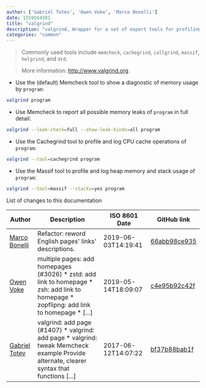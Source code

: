 ```yaml
---
author: ['Gabriel Totev', 'Owen Voke', 'Marco Bonelli']
date: 1559564381
title: "valgrind"
description: "valgrind, Wrapper for a set of expert tools for profiling, optimizing and debugging programs."
categories: "common"
---
```

> Commonly used tools include `memcheck`, `cachegrind`, `callgrind`, `massif`, `helgrind`, and `drd`.

> More information: <http://www.valgrind.org>.

- Use the (default) Memcheck tool to show a diagnostic of memory usage by `program`:

```bash
valgrind program
```

- Use Memcheck to report all possible memory leaks of `program` in full detail:

```bash
valgrind --leak-check=full --show-leak-kinds=all program
```

- Use the Cachegrind tool to profile and log CPU cache operations of `program`:

```bash
valgrind --tool=cachegrind program
```

- Use the Massif tool to profile and log heap memory and stack usage of `program`:

```bash
valgrind --tool=massif --stacks=yes program
```
List of changes to this documentation


Author | Description | ISO 8601 Date | GitHub link
------|-----|-----|-----
[Marco Bonelli](mailto:marco@mebeim.net) | Refactor: reword English pages' links' descriptions. | 2019-06-03T14:19:41 | [66abb98ce935](https://github.com/tldr-pages/tldr/commit/66abb98ce935c0f4516bf30c4d6da72180d5a3ab)
[Owen Voke](mailto:owzie123@gmail.com) | multiple pages: add homepages (#3026) * zstd: add link to homepage * zsh: add link to homepage * zopflipng: add link to homepage * [...] | 2019-05-14T18:09:07 | [c4e95b92c42f](https://github.com/tldr-pages/tldr/commit/c4e95b92c42fe9fe8428c8d7c8cd5ad8d0bd1b0b)
[Gabriel Totev](mailto:gttotev8@gmail.com) | valgrind: add page (#1407) * valgrind: add page * valgrind: tweak Memcheck example Provide alternate, clearer syntax that functions [...] | 2017-06-12T14:07:22 | [bf37b88bab1f](https://github.com/tldr-pages/tldr/commit/bf37b88bab1f3e6eefa499f3637282f55bda5e39)

